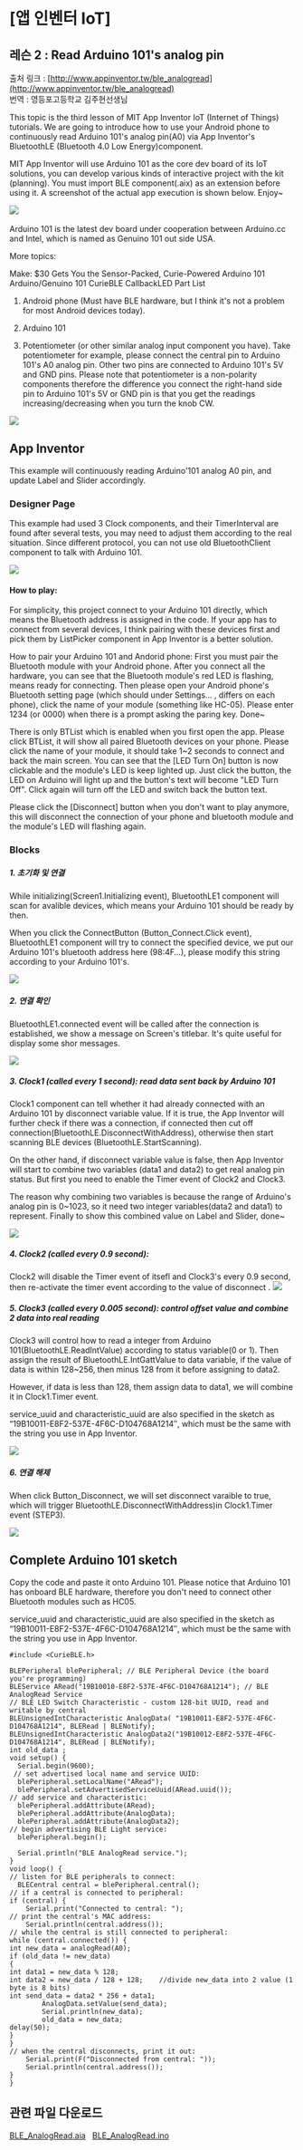 # [앱 인벤터 IoT]
## 레슨 2 : Read Arduino 101's analog pin  
출처 링크 : [http://www.appinventor.tw/ble_analogread](http://www.appinventor.tw/ble_analogread)  
번역 : 영등포고등학교 김주현선생님  

This topic is the third lesson of MIT App Inventor IoT (Internet of Things) tutorials. We are going to introduce how to use your Android phone to continuously read Arduino 101's analog pin(A0) via App Inventor's BluetoothLE (Bluetooth 4.0 Low Energy)component.  

MIT App Inventor will use Arduino 101 as the core dev board of its IoT solutions, you can develop various kinds of interactive project with the kit (planning).  You must import BLE component(.aix) as an extension before using it. A screenshot of the actual app execution is shown below. Enjoy~

 
[![](https://github.com/mtinet/arduino101Examples/blob/master/image/17.png?raw=true)](https://youtu.be/uuapPq8GZYQ)  


Arduino 101 is the latest dev board under cooperation between Arduino.cc and Intel, which is named as Genuino 101 out side USA.

More topics: 

Make: $30 Gets You the Sensor-Packed, Curie-Powered Arduino 101
Arduino/Genuino 101 CurieBLE CallbackLED
Part List

1. Android phone (Must have BLE hardware, but I think it's not a problem for most Android devices today).

2. Arduino 101

3. Potentiometer (or other similar analog input component you have). Take potentiometer for example, please connect the central pin to Arduino 101's A0 analog pin. Other two pins are connected to Arduino 101's 5V and GND pins. Please note that potentiometer is a non-polarity components therefore the difference you connect the right-hand side pin to Arduino 101's 5V or GND pin is that you get the readings increasing/decreasing when you turn the knob CW. 

![](https://github.com/mtinet/arduino101Examples/blob/master/image/18.png?raw=true)

## App Inventor  
This example will continuously reading Arduino'101 analog A0 pin, and update Label and Slider accordingly.


### Designer Page  
This example had used 3 Clock components, and their TimerInterval are found after several tests, you may need to adjust them according to the real situation. Since different protocol, you can not use old BluetoothClient component to talk with Arduino 101.

![](https://github.com/mtinet/arduino101Examples/blob/master/image/19.png?raw=true)  

#### How to play:

For simplicity, this project connect to your Arduino 101 directly, which means the Bluetooth address is assigned in the code. If your app has to connect from several devices, I think pairing with these devices first and pick them by ListPicker component in App Inventor is a better solution.

How to pair your Arduino 101 and Andorid phone: First you must pair the Bluetooth module with your Android phone. After you connect all the hardware, you can see that the Bluetooth module's red LED is flashing, means ready for connecting. Then please open your Android phone's Bluetooth setting page (which should under Settings... , differs on each phone), click the name of your module (something like HC-05). Please enter 1234 (or 0000) when there is a prompt asking the paring key. Done~

There is only BTList which is enabled when you first open the app. Please click BTList, it will show all paired Bluetooth devices on your phone. Please click the name of your module, it should take 1~2 seconds to connect and back the main screen. You can see that the [LED Turn On] button is now clickable and the module's LED is keep lighted up. Just click the button, the LED on Arduino will light up and the button's text will become "LED Turn Off". Click again will turn off the LED and switch back the button text. 

Please click the [Disconnect] button when you don't want to play anymore, this will disconnect the connection of your phone and bluetooth module and the module's LED will flashing again.


### Blocks  
##### 1. 초기화 및 연결  
While initializing(Screen1.Initializing event), BluetoothLE1 component will scan for avalible devices, which means your Arduino 101 should be ready by then. 

When you click the ConnectButton (Button_Connect.Click event),  BluetoothLE1 component will try to connect the specified device, we put our Arduino 101's bluetooth address here (98:4F…), please modify this string according to your Arduino 101's.

![](https://github.com/mtinet/arduino101Examples/blob/master/image/20.png?raw=true)  

##### 2. 연결 확인  
BluetoothLE1.connected event will be called after the connection is established, we show a message on Screen's titlebar. It's quite useful for display some shor messages. 

![](https://github.com/mtinet/arduino101Examples/blob/master/image/21.png?raw=true)  

##### 3. Clock1 (called every 1 second): read data sent back by Arduino 101  
Clock1 component can tell whether it had already connected with an Arduino 101 by disconnect variable value. If it is true, the App Inventor will further check if there was a connection, if connected then cut off connection(BluetoothLE.DisconnectWithAddress), otherwise then start scanning BLE devices (BluetoothLE.StartScanning).

On the other hand, if disconnect variable value is false, then App Inventor will start to combine two variables (data1 and data2) to get real analog pin status. But first you need to enable the Timer event of Clock2 and Clock3.

The reason why combining two variables is because the range of Arduino's analog pin is 0~1023, so it need two integer variables(data2 and data1) to represent. Finally to show this combined value on Label and Slider, done~

![](https://github.com/mtinet/arduino101Examples/blob/master/image/22.png?raw=true)  

##### 4. Clock2 (called every 0.9 second): 

Clock2 will disable the Timer event of itsefl and Clock3's every 0.9 second, then re-activate the timer event according to the value of disconnect .
![](https://github.com/mtinet/arduino101Examples/blob/master/image/23.png?raw=true)  


##### 5. Clock3 (called every 0.005 second): control offset value and combine 2 data into real reading

Clock3 will control how to read a integer from Arduino 101(BluetoothLE.ReadIntValue) according to status variable(0 or 1). Then assign the result of BluetoothLE.IntGattValue to data variable, if the value of data is within 128~256, then minus 128 from it before assigning to data2.

However, if data is less than 128, them assign data to data1, we will combine it in Clock1.Timer event.

service_uuid and characteristic_uuid are also specified in the sketch as “19B10011-E8F2-537E-4F6C-D104768A1214″,  which must be the same with the string you use in App Inventor.  

![](https://github.com/mtinet/arduino101Examples/blob/master/image/24.png?raw=true)  


##### 6. 연결 해제  
When click Button_Disconnect, we will set disconnect varaible to true, which will trigger BluetoothLE.DisconnectWithAddress)in Clock1.Timer event (STEP3).  

![](https://github.com/mtinet/arduino101Examples/blob/master/image/25.png?raw=true)  



## Complete Arduino 101 sketch

Copy the code and paste it onto Arduino 101. Please notice that Arduino 101 has onboard BLE hardware, therefore you don't need to connect other Bluetooth modules such as HC05.

service_uuid and characteristic_uuid are also specified in the sketch as “19B10011-E8F2-537E-4F6C-D104768A1214″,  which must be the same with the string you use in App Inventor.

```
#include <CurieBLE.h>

BLEPeripheral blePeripheral; // BLE Peripheral Device (the board you're programming)
BLEService ARead("19B10010-E8F2-537E-4F6C-D104768A1214"); // BLE AnalogRead Service
// BLE LED Switch Characteristic - custom 128-bit UUID, read and writable by central
BLEUnsignedIntCharacteristic AnalogData( "19B10011-E8F2-537E-4F6C-D104768A1214", BLERead | BLENotify);
BLEUnsignedIntCharacteristic AnalogData2("19B10012-E8F2-537E-4F6C-D104768A1214", BLERead | BLENotify);
int old_data ;
void setup() {
  Serial.begin(9600);
 // set advertised local name and service UUID:
  blePeripheral.setLocalName("ARead");
  blePeripheral.setAdvertisedServiceUuid(ARead.uuid());
// add service and characteristic:
  blePeripheral.addAttribute(ARead);
  blePeripheral.addAttribute(AnalogData);
  blePeripheral.addAttribute(AnalogData2);
// begin advertising BLE Light service:
  blePeripheral.begin();

  Serial.println("BLE AnalogRead service.");
}
void loop() {
// listen for BLE peripherals to connect:
  BLECentral central = blePeripheral.central();
// if a central is connected to peripheral:
if (central) {
    Serial.print("Connected to central: ");
// print the central's MAC address:
    Serial.println(central.address());
// while the central is still connected to peripheral:
while (central.connected()) {
int new_data = analogRead(A0);
if (old_data != new_data)
{
int data1 = new_data % 128;
int data2 = new_data / 128 + 128;    //divide new_data into 2 value (1 byte is 8 bits)
int send_data = data2 * 256 + data1;  
        AnalogData.setValue(send_data);
        Serial.println(new_data);
        old_data = new_data;
delay(50);
}
}
// when the central disconnects, print it out:
    Serial.print(F("Disconnected from central: "));
    Serial.println(central.address());
}
}
```

## 관련 파일 다운로드  
[BLE_AnalogRead.aia](https://github.com/mtinet/arduino101Examples/blob/master/BLEAnalogRead/BLE_AnalogRead.aia)  
[BLE_AnalogRead.ino](https://github.com/mtinet/arduino101Examples/blob/master/BLEAnalogRead/Ble_AnalogRead.ino)  



